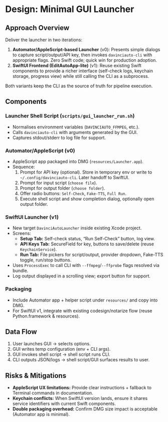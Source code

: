 # Design: Minimal GUI Launcher

## Approach Overview
Deliver the launcher in two iterations:
1. **Automator/AppleScript-based Launcher** (v0): Presents simple dialogs to capture script/output/API key, then invokes `davinciauto-cli` with appropriate flags. Zero Swift code; quick win for production adoption.
2. **SwiftUI Frontend (EditAutoApp-lite)** (v1): Reuse existing Swift components to provide a richer interface (self-check logs, keychain storage, progress view) while still calling the CLI as a subprocess.

Both variants keep the CLI as the source of truth for pipeline execution.

## Components

### Launcher Shell Script (`scripts/gui_launcher_run.sh`)
- Normalises environment variables (`DAVINCIAUTO_FFMPEG`, etc.).
- Calls `davinciauto-cli` with arguments generated by the GUI.
- Captures stdout/stderr to log file for support.

### Automator/AppleScript (v0)
- AppleScript app packaged into DMG (`resources/Launcher.app`).
- Sequence:
  1. Prompt for API key (optional). Store in temporary env or write to `~/.config/davinciauto-cli`. Later handoff to SwiftUI.
  2. Prompt for input script (`choose file`).
  3. Prompt for output folder (`choose folder`).
  4. Offer radio buttons: `Self-Check`, `Fake-TTS`, `Full Run`.
  5. Execute shell script and show completion dialog, optionally open output folder.

### SwiftUI Launcher (v1)
- New target `DavinciAutoLauncher` inside existing Xcode project.
- Screens:
  - **Setup Tab:** Self-check status, “Run Self-Check” button, log view.
  - **API Keys Tab:** SecureField for key, buttons to save/delete (reuse `KeychainService`).
  - **Run Tab:** File pickers for script/output, provider dropdown, Fake-TTS toggle, run/stop buttons.
- Uses `ProcessExec` to call CLI with `--ffmpeg`/`--ffprobe` flags resolved via bundle.
- Log output displayed in a scrolling view; export button for support.

### Packaging
- Include Automator app + helper script under `resources/` and copy into DMG.
- For SwiftUI v1, integrate with existing codesign/notarize flow (reuse Python.framework & resources).

## Data Flow
1. User launches GUI → selects options.
2. GUI writes temp configuration (env + CLI args).
3. GUI invokes shell script → shell script runs CLI.
4. CLI outputs JSON/logs → shell script/GUI surfaces results to user.

## Risks & Mitigations
- **AppleScript UX limitations:** Provide clear instructions + fallback to Terminal commands in documentation.
- **Keychain conflicts:** When SwiftUI version lands, ensure it shares service identifiers with current Swift components.
- **Double packaging overhead:** Confirm DMG size impact is acceptable (Automator app is minimal).

